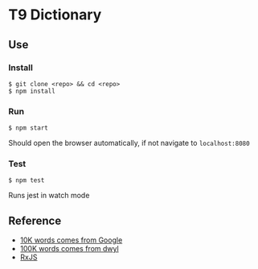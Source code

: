 # T9 Dictionary

## Use

### Install

```
$ git clone <repo> && cd <repo>
$ npm install
```

### Run

```
$ npm start
```

Should open the browser automatically, if not navigate to `localhost:8080`

### Test

```
$ npm test
```

Runs jest in watch mode

## Reference

- [10K words comes from Google](https://github.com/first20hours/google-10000-english)
- [100K words comes from dwyl](https://github.com/dwyl/english-words)
- [RxJS](https://rxjs-dev.firebaseapp.com/)
